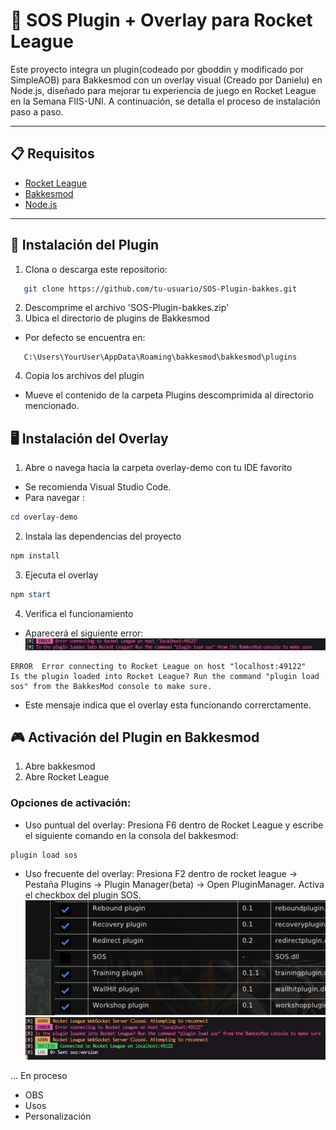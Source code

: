 # 🧩 SOS Plugin + Overlay para Rocket League

Este proyecto integra un plugin(codeado por gboddin y modificado por SimpleAOB) para Bakkesmod con un overlay visual (Creado por Danielu) en Node.js, diseñado para mejorar tu experiencia de juego en Rocket League en la Semana FIIS-UNI. A continuación, se detalla el proceso de instalación paso a paso.

---

## 📋 Requisitos

- [Rocket League](https://www.rocketleague.com/es-es/)
- [Bakkesmod](https://www.bakkesmod.com/)  
- [Node.js](https://nodejs.org/es/download)

---

## 🚀 Instalación del Plugin

1. Clona o descarga este repositorio:  
```bash
   git clone https://github.com/tu-usuario/SOS-Plugin-bakkes.git
   ```
2. Descomprime el archivo 'SOS-Plugin-bakkes.zip'
3. Ubica el directorio de plugins de Bakkesmod
- Por defecto se encuentra en:
```
   C:\Users\YourUser\AppData\Roaming\bakkesmod\bakkesmod\plugins
   ```
4. Copia los archivos del plugin
- Mueve el contenido de la carpeta Plugins descomprimida al directorio mencionado.


## 🖥️ Instalación del Overlay
1. Abre o navega hacia la carpeta overlay-demo con tu IDE favorito
- Se recomienda Visual Studio Code.
- Para navegar : 
```PowerShell
cd overlay-demo 
```
2. Instala las dependencias del proyecto
```PowerShell
npm install
```
3. Ejecuta el overlay
```PowerShell
npm start
```
4. Verifica el funcionamiento
- Aparecerá el siguiente error:
![error de conexión, plugin no activado](z_validation.png)
```
ERROR  Error connecting to Rocket League on host "localhost:49122"
Is the plugin loaded into Rocket League? Run the command "plugin load sos" from the BakkesMod console to make sure.
```
- Este mensaje indica que el overlay esta funcionando correrctamente.
## 🎮 Activación del Plugin en Bakkesmod
1. Abre bakkesmod
2. Abre Rocket League
### Opciones de activación:
- Uso puntual del overlay: Presiona F6 dentro de Rocket League y escribe el siguiente comando en la consola del bakkesmod:
```
plugin load sos
```
- Uso frecuente del overlay: Presiona F2 dentro de rocket league -> Pestaña Plugins -> Plugin Manager(beta) -> Open PluginManager. Activa el checkbox del plugin SOS.
![Checkbox del SOS plugin](z_checkbox.png)
![Overlay conectado](z_connected.png)

... En proceso 
- OBS 
- Usos
- Personalización